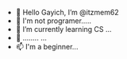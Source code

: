 - 👋 Hello Gayich, I’m @itzmem62
- 👀 I'm not programer.....
- 🌱 I’m currently learning CS ...
- 💞️ ........ ...
- 📫 I'm a beginner...

<!---
itzmem62/itzmem62 is a ✨ special ✨ repository because its `README.md` (this file) appears on your GitHub profile.
You can click the Preview link to take a look at your changes.
--->
